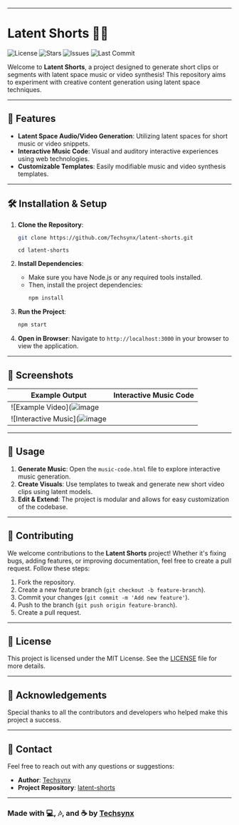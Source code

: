 
---

# Latent Shorts 🎥🎵

![License](https://img.shields.io/github/license/Techsynx/latent-shorts?style=flat-square) ![Stars](https://img.shields.io/github/stars/Techsynx/latent-shorts?style=social) ![Issues](https://img.shields.io/github/issues/Techsynx/latent-shorts?style=flat-square) ![Last Commit](https://img.shields.io/github/last-commit/Techsynx/latent-shorts?style=flat-square)

Welcome to **Latent Shorts**, a project designed to generate short clips or segments with latent space music or video synthesis! This repository aims to experiment with creative content generation using latent space techniques.

---

## 🚀 Features

- **Latent Space Audio/Video Generation**: Utilizing latent spaces for short music or video snippets.
- **Interactive Music Code**: Visual and auditory interactive experiences using web technologies.
- **Customizable Templates**: Easily modifiable music and video synthesis templates.

---

## 🛠️ Installation & Setup

1. **Clone the Repository**:
   ```bash
   git clone https://github.com/Techsynx/latent-shorts.git
   ```
   ```
   cd latent-shorts
   ```

2. **Install Dependencies**:
   - Make sure you have Node.js or any required tools installed.
   - Then, install the project dependencies:
     ```bash
     npm install
     ```

3. **Run the Project**:
   ```bash
   npm start
   ```

4. **Open in Browser**: Navigate to `http://localhost:3000` in your browser to view the application.

---

## 🎨 Screenshots

| Example Output | Interactive Music Code |
|----------------|------------------------|
| ![Example Video](![image](https://github.com/user-attachments/assets/23d74c09-5154-48ee-a728-6f6f062ecc1e)
 | ![Interactive Music](![image](https://github.com/user-attachments/assets/b1c93c26-553a-4564-afaf-0a8895aab5c8)


---

## 📜 Usage

1. **Generate Music**: Open the `music-code.html` file to explore interactive music generation.
2. **Create Visuals**: Use templates to tweak and generate new short video clips using latent models.
3. **Edit & Extend**: The project is modular and allows for easy customization of the codebase.

---

## 🌟 Contributing

We welcome contributions to the **Latent Shorts** project! Whether it's fixing bugs, adding features, or improving documentation, feel free to create a pull request. Follow these steps:

1. Fork the repository.
2. Create a new feature branch (`git checkout -b feature-branch`).
3. Commit your changes (`git commit -m 'Add new feature'`).
4. Push to the branch (`git push origin feature-branch`).
5. Create a pull request.

---

## 📄 License

This project is licensed under the MIT License. See the [LICENSE](./LICENSE) file for more details.

---

## 🙌 Acknowledgements

Special thanks to all the contributors and developers who helped make this project a success.

---

## 📧 Contact

Feel free to reach out with any questions or suggestions:

- **Author**: [Techsynx](https://github.com/Techsynx)
- **Project Repository**: [latent-shorts](https://github.com/Techsynx/latent-shorts)

---

### Made with 💻, 🎶, and ☕ by [Techsynx](https://github.com/Techsynx)



